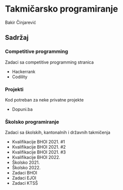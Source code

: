 # Takmičarsko programiranje #
Bakir Činjarević

## Sadržaj ##

### Competitive programming ###
Zadaci sa competitive programming stranica
  * Hackerrank
  * Codility
### Projekti ###
Kod potreban za neke privatne projekte
  * Dopuni.ba
### Školsko programiranje ###
Zadaci sa školskih, kantonalnih i državnih takmičenja
  * Kvalifikacije BHOI 2021. #1
  * Kvalifikacije BHOI 2021. #2
  * Kvalifikacije BHOI 2021. #3
  * Kvalifikacije BHOI 2022.
  * Školsko 2021.
  * Školsko 2022.
  * Zadaci BHOI
  * Zadaci EJOI
  * Zadaci KTSŠ